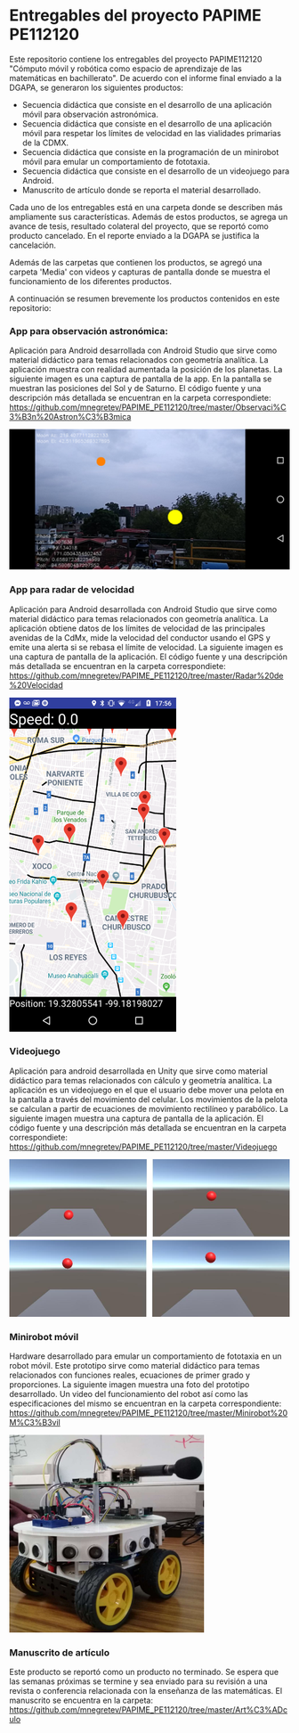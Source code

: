 # Entregables del proyecto PAPIME PE112120

Este repositorio contiene los entregables del proyecto PAPIME112120 "Cómputo móvil y robótica como espacio de aprendizaje de las matemáticas en bachillerato". De acuerdo con el informe final enviado a la DGAPA, se generaron los siguientes productos:

* Secuencia didáctica que consiste en el desarrollo de una aplicación móvil para observación astronómica.
* Secuencia didáctica que consiste en el desarrollo de una aplicación móvil para respetar los límites de velocidad en las vialidades primarias de la CDMX.
* Secuencia didáctica que consiste en la programación de un minirobot móvil para emular un comportamiento de fototaxia.
* Secuencia didáctica que consiste en el desarrollo de un videojuego para Android. 
* Manuscrito de artículo donde se reporta el material desarrollado.

Cada uno de los entregables está en una carpeta donde se describen más ampliamente sus características. Además de estos productos, se agrega un avance de tesis, resultado colateral del proyecto, que se reportó como producto cancelado. En el reporte enviado a la DGAPA se justifica la cancelación. 

Además de las carpetas que contienen los productos, se agregó una carpeta 'Media' con videos y capturas de pantalla donde se muestra el funcionamiento de los diferentes productos.

A continuación se resumen brevemente los productos contenidos en este repositorio:

### App para observación astronómica:
Aplicación para Android desarrollada con Android Studio que sirve como material didáctico para temas relacionados con geometría analítica. La aplicación muestra con realidad aumentada la posición de los planetas. La siguiente imagen es una captura de pantalla de la app. En la pantalla se muestran las posiciones del Sol y de Saturno. El código fuente y una descripción más detallada se encuentran en la carpeta correspondiete:
https://github.com/mnegretev/PAPIME_PE112120/tree/master/Observaci%C3%B3n%20Astron%C3%B3mica

<img src="https://github.com/mnegretev/PAPIME_PE112120/blob/master/Media/AppObservacionAstronomica.png" alt="App para observación astronómica" width="640"/>

### App para radar de velocidad
Aplicación para Android desarrollada con Android Studio que sirve como material didáctico para temas relacionados con geometría analítica. La aplicación obtiene datos de los límites de velocidad de las principales avenidas de la CdMx, mide la velocidad del conductor usando el GPS y emite una alerta si se rebasa el límite de velocidad. La siguiente imagen es una captura de pantalla de la aplicación. El código fuente y una descripción más detallada se encuentran en la carpeta correspondiete:
https://github.com/mnegretev/PAPIME_PE112120/tree/master/Radar%20de%20Velocidad

<img src="https://github.com/mnegretev/PAPIME_PE112120/blob/master/Media/RadarDeVelocidad1.png" alt="App para radar de velocidad" width="300"/>

### Videojuego
Aplicación para android desarrollada en Unity que sirve como material didáctico para temas relacionados con cálculo y geometría analítica. La aplicación es un videojuego en el que el usuario debe mover una pelota en la pantalla a través del movimiento del celular. Los movimientos de la pelota se calculan a partir de ecuaciones de movimiento rectilíneo y parabólico. La siguiente imagen muestra una captura de pantalla de la aplicación. El código fuente y una descripción más detallada se encuentran en la carpeta correspondiete:
https://github.com/mnegretev/PAPIME_PE112120/tree/master/Videojuego

<img src="https://github.com/mnegretev/PAPIME_PE112120/blob/master/Media/VideoJuegoMosaico.jpeg" alt="Videojuego para Android" width="640"/> 

### Minirobot móvil
Hardware desarrollado para emular un comportamiento de fototaxia en un robot móvil. Este prototipo sirve como material didáctico para temas relacionados con funciones reales, ecuaciones de primer grado y proporciones. La siguiente imagen muestra una foto del prototipo desarrollado. Un video del funcionamiento del robot así como las especificaciones del mismo se encuentran en la carpeta correspondiente:
https://github.com/mnegretev/PAPIME_PE112120/tree/master/Minirobot%20M%C3%B3vil

<img src="https://github.com/mnegretev/PAPIME_PE112120/blob/master/Media/Robot.png" alt="Prototipo de robot móvil" width="350"/> 

### Manuscrito de artículo
Este producto se reportó como un producto no terminado. Se espera que las semanas próximas se termine y sea enviado para su revisión a una revista o conferencia relacionada con la enseñanza de las matemáticas. El manuscrito se encuentra en la carpeta:
https://github.com/mnegretev/PAPIME_PE112120/tree/master/Art%C3%ADculo
